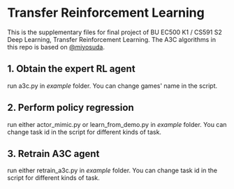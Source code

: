 # Transfer Reinforcement Learning

This is the supplementary files for final project of BU EC500 K1 / CS591 S2
Deep Learning, Transfer Reinforcement Learning. The A3C algorithms in this repo
is based on [@miyosuda](https://github.com/miyosuda/async_deep_reinforc).

## 1. Obtain the expert RL agent
run a3c.py in *example* folder. You can change games' name in the script.

## 2. Perform policy regression
run either actor_mimic.py or learn_from_demo.py in *example* folder.
You can change task id in the script for different kinds of task.

## 3. Retrain A3C agent
run either retrain_a3c.py in *example* folder.
You can change task id in the script for different kinds of task.

 